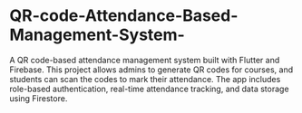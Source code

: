 # QR-code-Attendance-Based-Management-System-
A QR code-based attendance management system built with Flutter and Firebase. This project allows admins to generate QR codes for courses, and students can scan the codes to mark their attendance. The app includes role-based authentication, real-time attendance tracking, and data storage using Firestore.
